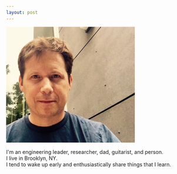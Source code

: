 ```yaml
---
layout: post
---
```

![it me.](/headshot.jpg "Me.")  
  
I'm an engineering leader, researcher, dad, guitarist, and person.  
I live in Brooklyn, NY.  
I tend to wake up early and enthusiastically share things that I learn.  
